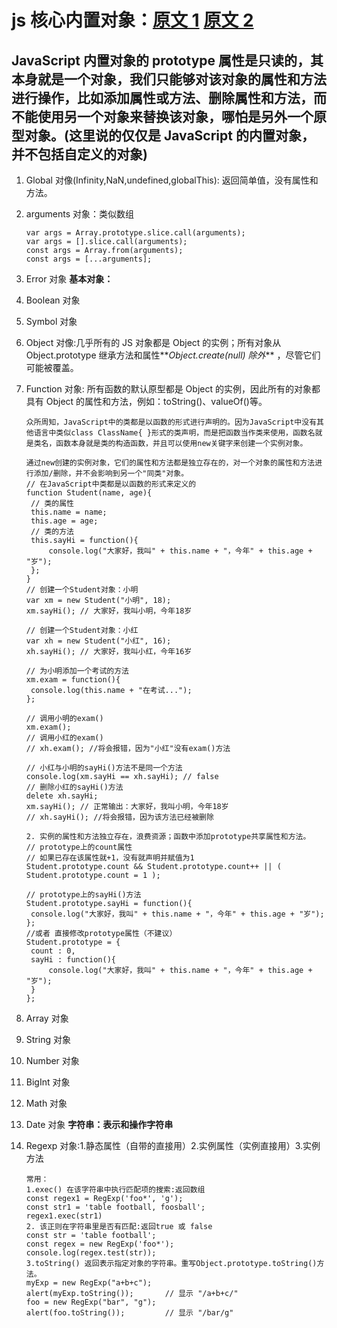 # js 核心内置对象：[原文 1](https://codeplayer.vip/p/j7sgh) [原文 2](https://www.jianshu.com/p/652991a67186)

## JavaScript 内置对象的 prototype 属性是只读的，其本身就是一个对象，我们只能够对该对象的属性和方法进行操作，比如添加属性或方法、删除属性和方法，而不能使用另一个对象来替换该对象，哪怕是另外一个原型对象。(这里说的仅仅是 JavaScript 的内置对象，并不包括自定义的对象)

1. Global 对像(Infinity,NaN,undefined,globalThis): 返回简单值，没有属性和方法。
2. arguments 对象：类似数组

   ```code
   var args = Array.prototype.slice.call(arguments);
   var args = [].slice.call(arguments);
   const args = Array.from(arguments);
   const args = [...arguments];
   ```

3. Error 对象
   **基本对象：**
4. Boolean 对象
5. Symbol 对象
6. Object 对像:几乎所有的 JS 对象都是 Object 的实例；所有对象从 Object.prototype 继承方法和属性**_Object.create(null) 除外_** ，尽管它们可能被覆盖。
7. Function 对象:
   所有函数的默认原型都是 Object 的实例，因此所有的对象都具有 Object 的属性和方法，例如：toString()、valueOf()等。

   ```code
   众所周知，JavaScript中的类都是以函数的形式进行声明的。因为JavaScript中没有其他语言中类似class ClassName{ }形式的类声明，而是把函数当作类来使用，函数名就是类名，函数本身就是类的构造函数，并且可以使用new关键字来创建一个实例对象。

   通过new创建的实例对象，它们的属性和方法都是独立存在的，对一个对象的属性和方法进行添加/删除，并不会影响到另一个"同类"对象。
   // 在JavaScript中类都是以函数的形式来定义的
   function Student(name, age){
   	// 类的属性
   	this.name = name;
   	this.age = age;
   	// 类的方法
   	this.sayHi = function(){
   		console.log("大家好，我叫" + this.name + "，今年" + this.age + "岁");
   	};
   }
   // 创建一个Student对象：小明
   var xm = new Student("小明", 18);
   xm.sayHi(); // 大家好，我叫小明，今年18岁

   // 创建一个Student对象：小红
   var xh = new Student("小红", 16);
   xh.sayHi(); // 大家好，我叫小红，今年16岁

   // 为小明添加一个考试的方法
   xm.exam = function(){
   	console.log(this.name + "在考试...");
   };

   // 调用小明的exam()
   xm.exam();
   // 调用小红的exam()
   // xh.exam(); //将会报错，因为"小红"没有exam()方法

   // 小红与小明的sayHi()方法不是同一个方法
   console.log(xm.sayHi == xh.sayHi); // false
   // 删除小红的sayHi()方法
   delete xh.sayHi;
   xm.sayHi(); // 正常输出：大家好，我叫小明，今年18岁
   // xh.sayHi(); //将会报错，因为该方法已经被删除

   2. 实例的属性和方法独立存在，浪费资源；函数中添加prototype共享属性和方法。
   // prototype上的count属性
   // 如果已存在该属性就+1，没有就声明并赋值为1
   Student.prototype.count && Student.prototype.count++ || ( Student.prototype.count = 1 );

   // prototype上的sayHi()方法
   Student.prototype.sayHi = function(){
   	console.log("大家好，我叫" + this.name + "，今年" + this.age + "岁");
   };
   //或者 直接修改prototype属性（不建议）
   Student.prototype = {
   	count : 0,
   	sayHi : function(){
   		console.log("大家好，我叫" + this.name + "，今年" + this.age + "岁");
   	}
   };
   ```

8. Array 对象
9. String 对象

10. Number 对象
11. BigInt 对象
12. Math 对象
13. Date 对象
    **字符串：表示和操作字符串**
14. Regexp 对象:1.静态属性（自带的直接用）2.实例属性（实例直接用）3.实例方法

    ```code
    常用：
    1.exec() 在该字符串中执行匹配项的搜索:返回数组
    const regex1 = RegExp('foo*', 'g');
    const str1 = 'table football, foosball';
    regex1.exec(str1)
    2. 该正则在字符串里是否有匹配:返回true 或 false
    const str = 'table football';
    const regex = new RegExp('foo*');
    console.log(regex.test(str));
    3.toString() 返回表示指定对象的字符串。重写Object.prototype.toString()方法。
    myExp = new RegExp("a+b+c");
    alert(myExp.toString());       // 显示 "/a+b+c/"
    foo = new RegExp("bar", "g");
    alert(foo.toString());         // 显示 "/bar/g"
    ```
